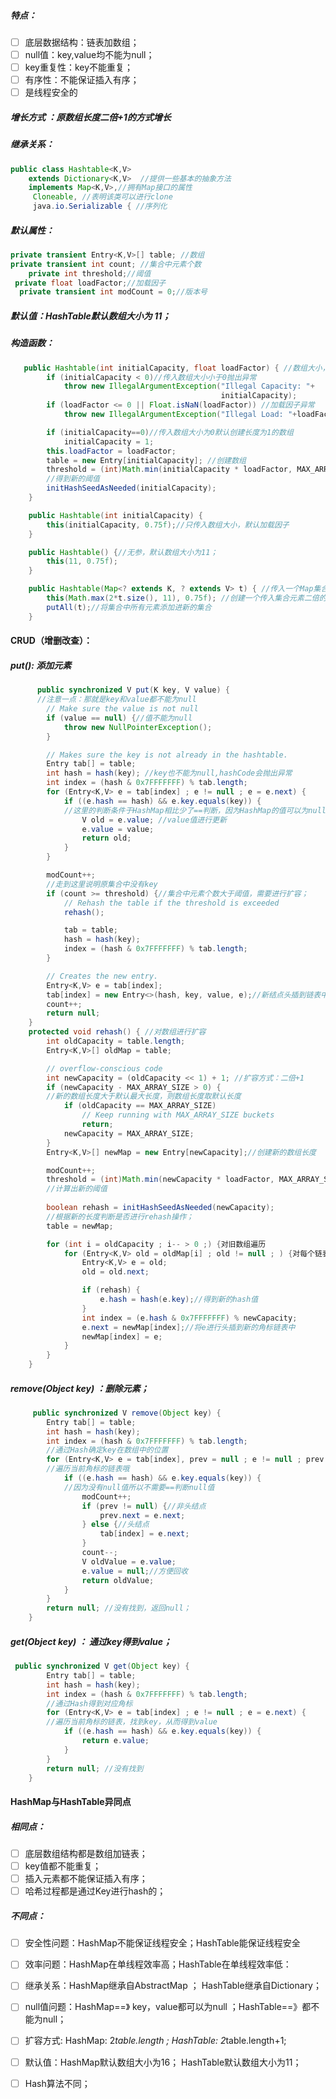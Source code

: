 ﻿#####   特点：

 - [ ] 底层数据结构：链表加数组；
 - [ ] null值：key,value均不能为null；
 - [ ] key重复性：key不能重复；
 - [ ] 有序性：不能保证插入有序；
 - [ ] 是线程安全的
#####  增长方式 ：原数组长度二倍+1的方式增长
#####  继承关系：

```java
public class Hashtable<K,V>
    extends Dictionary<K,V>  //提供一些基本的抽象方法
    implements Map<K,V>,//拥有Map接口的属性
     Cloneable, //表明该类可以进行clone
     java.io.Serializable { //序列化
```
#####   默认属性：

```java
private transient Entry<K,V>[] table; //数组
private transient int count; //集合中元素个数
    private int threshold;//阈值
 private float loadFactor;//加载因子
  private transient int modCount = 0;//版本号 

```
#####   默认值：HashTable默认数组大小为 11；
#####    构造函数：

```java
   public Hashtable(int initialCapacity, float loadFactor) { //数组大小，加载因子
        if (initialCapacity < 0)//传入数组大小小于0抛出异常
            throw new IllegalArgumentException("Illegal Capacity: "+
                                               initialCapacity);
        if (loadFactor <= 0 || Float.isNaN(loadFactor)) //加载因子异常
            throw new IllegalArgumentException("Illegal Load: "+loadFactor);

        if (initialCapacity==0)//传入数组大小为0默认创建长度为1的数组
            initialCapacity = 1;
        this.loadFactor = loadFactor;
        table = new Entry[initialCapacity]; //创建数组
        threshold = (int)Math.min(initialCapacity * loadFactor, MAX_ARRAY_SIZE + 1);
        //得到新的阈值
        initHashSeedAsNeeded(initialCapacity);
    }

    public Hashtable(int initialCapacity) {
        this(initialCapacity, 0.75f);//只传入数组大小，默认加载因子
    }

    public Hashtable() {//无参，默认数组大小为11；
        this(11, 0.75f);
    }

    public Hashtable(Map<? extends K, ? extends V> t) { //传入一个Map集合
        this(Math.max(2*t.size(), 11), 0.75f); //创建一个传入集合元素二倍的数组
        putAll(t);//将集合中所有元素添加进新的集合
    }
```
####    CRUD（增删改查）：
#####   put(): 添加元素

```java
      public synchronized V put(K key, V value) {
      //注意一点：那就是key和value都不能为null
        // Make sure the value is not null
        if (value == null) {//值不能为null
            throw new NullPointerException();
        }

        // Makes sure the key is not already in the hashtable.
        Entry tab[] = table;
        int hash = hash(key); //key也不能为null,hashCode会抛出异常
        int index = (hash & 0x7FFFFFFF) % tab.length;
        for (Entry<K,V> e = tab[index] ; e != null ; e = e.next) {
            if ((e.hash == hash) && e.key.equals(key)) { 
            //这里的判断条件于HashMap相比少了==判断，因为HashMap的值可以为null必须用==判断
                V old = e.value; //value值进行更新
                e.value = value;
                return old;
            }
        }

        modCount++;
        //走到这里说明原集合中没有key
        if (count >= threshold) {//集合中元素个数大于阈值，需要进行扩容；
            // Rehash the table if the threshold is exceeded
            rehash();

            tab = table;
            hash = hash(key);
            index = (hash & 0x7FFFFFFF) % tab.length;
        }

        // Creates the new entry.
        Entry<K,V> e = tab[index];
        tab[index] = new Entry<>(hash, key, value, e);//新结点头插到链表中
        count++;
        return null;
    }
    protected void rehash() { //对数组进行扩容
        int oldCapacity = table.length;
        Entry<K,V>[] oldMap = table;

        // overflow-conscious code
        int newCapacity = (oldCapacity << 1) + 1; //扩容方式：二倍+1
        if (newCapacity - MAX_ARRAY_SIZE > 0) {
        //新的数组长度大于默认最大长度，则数组长度取默认长度
            if (oldCapacity == MAX_ARRAY_SIZE)
                // Keep running with MAX_ARRAY_SIZE buckets
                return;
            newCapacity = MAX_ARRAY_SIZE;
        }
        Entry<K,V>[] newMap = new Entry[newCapacity];//创建新的数组长度

        modCount++;
        threshold = (int)Math.min(newCapacity * loadFactor, MAX_ARRAY_SIZE + 1);
        //计算出新的阈值
        
        boolean rehash = initHashSeedAsNeeded(newCapacity);
        //根据新的长度判断是否进行rehash操作；
        table = newMap;

        for (int i = oldCapacity ; i-- > 0 ;) {对旧数组遍历
            for (Entry<K,V> old = oldMap[i] ; old != null ; ) {对每个链表进行遍历
                Entry<K,V> e = old;
                old = old.next;

                if (rehash) {
                    e.hash = hash(e.key);//得到新的hash值
                }
                int index = (e.hash & 0x7FFFFFFF) % newCapacity;
                e.next = newMap[index];//将e进行头插到新的角标链表中
                newMap[index] = e;
            }
        }
    }

```
#####  remove(Object key) ：删除元素；

```java
     public synchronized V remove(Object key) {
        Entry tab[] = table;
        int hash = hash(key);
        int index = (hash & 0x7FFFFFFF) % tab.length; 
        //通过Hash确定key在数组中的位置
        for (Entry<K,V> e = tab[index], prev = null ; e != null ; prev = e, e = e.next) {
        //遍历当前角标的链表哦
            if ((e.hash == hash) && e.key.equals(key)) {
            //因为没有null值所以不需要==判断null值
                modCount++;
                if (prev != null) {//非头结点
                    prev.next = e.next;
                } else {//头结点
                    tab[index] = e.next;
                }
                count--;
                V oldValue = e.value;
                e.value = null;//方便回收
                return oldValue;
            }
        }
        return null; //没有找到，返回null；
    }
```
#####   get(Object key) ： 通过key得到value；

```java
 public synchronized V get(Object key) {
        Entry tab[] = table;
        int hash = hash(key);
        int index = (hash & 0x7FFFFFFF) % tab.length;
        //通过Hash得到对应角标
        for (Entry<K,V> e = tab[index] ; e != null ; e = e.next) {
        //遍历当前角标的链表，找到key，从而得到value
            if ((e.hash == hash) && e.key.equals(key)) {
                return e.value;
            }
        }
        return null; //没有找到
    }
```

####   HashMap与HashTable异同点
#####  相同点：

 - [ ] 底层数组结构都是数组加链表；
 - [ ] key值都不能重复；
 - [ ] 插入元素都不能保证插入有序；
 - [ ] 哈希过程都是通过Key进行hash的；
#####   不同点：
 - [ ]   安全性问题：HashMap不能保证线程安全；HashTable能保证线程安全
 - [ ] 效率问题：HashMap在单线程效率高；HashTable在单线程效率低：
 - [ ] 继承关系：HashMap继承自AbstractMap ；  HashTable继承自Dictionary；
 - [ ] null值问题：HashMap==》 key，value都可以为null ；HashTable==》都不能为null；
 - [ ] 扩容方式: HashMap:  2*table.length  ;   HashTable:  2*table.length+1;
 - [ ] 默认值：HashMap默认数组大小为16； HashTable默认数组大小为11；
 - [ ] Hash算法不同；
 

